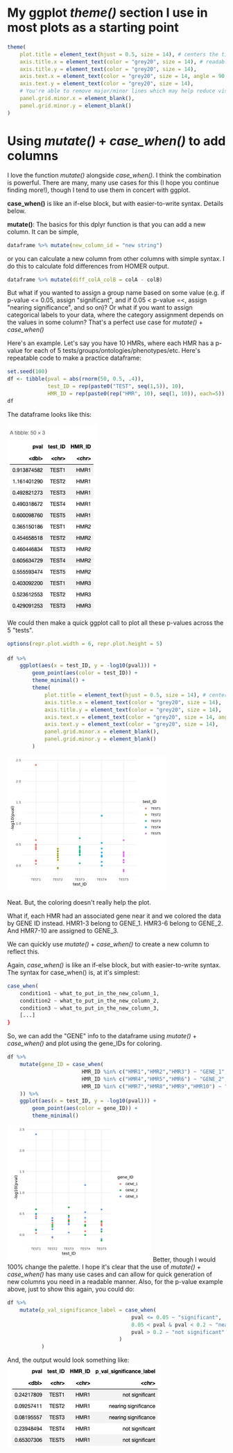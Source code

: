 # My ggplot *theme()* section I use in most plots as a starting point
```R
theme(
    plot.title = element_text(hjust = 0.5, size = 14), # centers the title
    axis.title.x = element_text(color = "grey20", size = 14), # readable font size in Jupyter, YMMV
    axis.title.y = element_text(color = "grey20", size = 14),
    axis.text.x = element_text(color = "grey20", size = 14, angle = 90, hjust = 1), # adjusts x-axis to vertical
    axis.text.y = element_text(color = "grey20", size = 14),
    # You're able to remove major/minor lines which may help reduce visual clutter
    panel.grid.minor.x = element_blank(), 
    panel.grid.minor.y = element_blank()
)
```

# Using *mutate()* + *case_when()* to add columns
I love the function *mutate()* alongside *case_when()*. I think the combination is powerful. There are many, many use cases for this (I hope you continue finding more!), though I tend to use them in concert with ggplot.

**case_when()** is like an if-else block, but with easier-to-write syntax. Details below.

**mutate()**: The basics for this dplyr function is that you can add a new column. It can be simple, 
```R
dataframe %>% mutate(new_column_id = "new string")
```
or you can calculate a new column from other columns with simple syntax. I do this to calculate fold differences from HOMER output. 
```R
dataframe %>% mutate(diff_colA_colB = colA - colB)
```

But what if you wanted to assign a group name based on some value (e.g. if p-value <= 0.05, assign "significant", and if  0.05 < p-value =<, assign "nearing significance", and so on)? Or what if you want to assign categorical labels to your data, where the category assignment depends on the values in some column? That's a perfect use case for *mutate()* + *case_when()*

Here's an example. Let's say you have 10 HMRs, where each HMR has a p-value for each of 5 tests/groups/ontologies/phenotypes/etc. Here's repeatable code to make a practice dataframe: 
```R
set.seed(100)
df <- tibble(pval = abs(rnorm(50, 0.5, .4)),
             test_ID = rep(paste0("TEST", seq(1,5)), 10),
             HMR_ID = rep(paste0(rep("HMR", 10), seq(1, 10)), each=5))
df
```
The dataframe looks like this: 

![alt text](https://github.com/t-scott/Tutorials/blob/main/tutorial_imgs/Screenshot_mutate_case_when_practice_dataframe.png)


We could then make a quick ggplot call to plot all these p-values across the 5 "tests". 
```R
options(repr.plot.width = 6, repr.plot.height = 5)

df %>%
    ggplot(aes(x = test_ID, y = -log10(pval))) +
        geom_point(aes(color = test_ID)) +
        theme_minimal() +
        theme(
            plot.title = element_text(hjust = 0.5, size = 14), # centers the title
            axis.title.x = element_text(color = "grey20", size = 14),
            axis.title.y = element_text(color = "grey20", size = 14),
            axis.text.x = element_text(color = "grey20", size = 14, angle = 90, hjust = 1), # adjusts x-axis to vertical
            axis.text.y = element_text(color = "grey20", size = 14),
            panel.grid.minor.x = element_blank(),
            panel.grid.minor.y = element_blank()
        )
```
![alt text](https://github.com/t-scott/Tutorials/blob/main/tutorial_imgs/Screenshot_mutate_case_when_premutate.png)


Neat. But, the coloring doesn't really help the plot. 

What if, each HMR had an associated gene near it and we colored the data by GENE ID instead. HMR1-3 belong to GENE_1. HMR3-6 belong to GENE_2. And HMR7-10 are assigned to GENE_3. 

We can quickly use *mutate()* + *case_when()* to create a new column to reflect this. 

Again, *case_when()* is like an if-else block, but with easier-to-write syntax. The syntax for case_when() is, at it's simplest:
```R
case_when(
    condition1 ~ what_to_put_in_the_new_column_1,
    condition2 ~ what_to_put_in_the_new_column_2,
    condition3 ~ what_to_put_in_the_new_column_3,
    [...]
}
```

So, we can add the "GENE" info to the dataframe using *mutate()* + *case_when()* and plot using the gene_IDs for coloring. 
```R
df %>%
    mutate(gene_ID = case_when(
                        HMR_ID %in% c("HMR1","HMR2","HMR3") ~ "GENE_1",
                        HMR_ID %in% c("HMR4","HMR5","HMR6") ~ "GENE_2",
                        HMR_ID %in% c("HMR7","HMR8","HMR9","HMR10") ~ "GENE_3",
    )) %>%
    ggplot(aes(x = test_ID, y = -log10(pval))) +
        geom_point(aes(color = gene_ID)) +
        theme_minimal()
```
![alt text](https://github.com/t-scott/Tutorials/blob/main/tutorial_imgs/Screenshot_mutate_case_when_postmutate.png)
Better, though I would 100% change the palette. I hope it's clear that the use of *mutate()* + *case_when()* has many use cases and can allow for quick generation of new columns you need in a readable manner. Also, for the p-value example above, just to show this again, you could do:
```R
df %>%
    mutate(p_val_significance_label = case_when(
                                        pval <= 0.05 ~ "significant",
                                        0.05 < pval & pval < 0.2 ~ "nearing significance", 
                                        pval > 0.2 ~ "not significant"
                                    )
           )
```
And, the output would look something like: 
![alt text](https://github.com/t-scott/Tutorials/blob/main/tutorial_imgs/Screenshot_mutate_case_when_pval_example.png)












